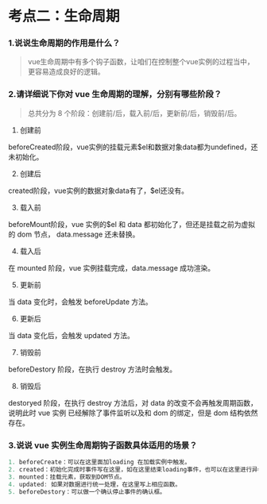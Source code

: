 # 考点二：生命周期

### 1.说说生命周期的作用是什么？

> vue生命周期中有多个钩子函数，让咱们在控制整个vue实例的过程当中，更容易造成良好的逻辑。

### 2.请详细说下你对 vue 生命周期的理解，分别有哪些阶段？

> 总共分为 8 个阶段：创建前/后，载入前/后，更新前/后，销毁前/后。

1. 创建前

beforeCreated阶段，vue实例的挂载元素$el和数据对象data都为undefined，还未初始化。

2. 创建后

created阶段，vue实例的数据对象data有了，$el还没有。

3. 载入前

beforeMount阶段，vue 实例的$el 和 data 都初始化了，但还是挂载之前为虚拟的 dom 节点， data.message 还未替换。

4. 载入后

在 mounted 阶段，vue 实例挂载完成，data.message 成功渲染。

5. 更新前

当 data 变化时，会触发 beforeUpdate 方法。

6. 更新后

当 data 变化后，会触发 updated 方法。

7. 销毁前

beforeDestory 阶段，在执行 destroy 方法时会触发。

8. 销毁后

destoryed 阶段，在执行 destroy 方法后，对 data 的改变不会再触发周期函数，说明此时 vue 实例 已经解除了事件监听以及和 dom 的绑定，但是 dom 结构依然存在。


### 3.说说 vue 实例生命周期钩子函数具体适用的场景？

```js
1. beforeCreate：可以在这里面加loading 在加载实例中触发。
2. created：初始化完成时事件写在这里，如在这里结束loading事件，也可以在这里进行异步请求
3. mounted：挂载元素，获取到DOM节点。
4. updated: 如果对数据进行统一处理，在这里写上相应函数。
5. beforeDestory：可以做一个确认停止事件的确认框。
```